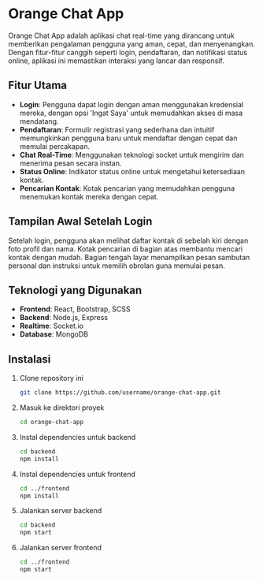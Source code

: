 # Orange Chat App

Orange Chat App adalah aplikasi chat real-time yang dirancang untuk memberikan pengalaman pengguna yang aman, cepat, dan menyenangkan. Dengan fitur-fitur canggih seperti login, pendaftaran, dan notifikasi status online, aplikasi ini memastikan interaksi yang lancar dan responsif.

## Fitur Utama

- **Login**: Pengguna dapat login dengan aman menggunakan kredensial mereka, dengan opsi 'Ingat Saya' untuk memudahkan akses di masa mendatang.
- **Pendaftaran**: Formulir registrasi yang sederhana dan intuitif memungkinkan pengguna baru untuk mendaftar dengan cepat dan memulai percakapan.
- **Chat Real-Time**: Menggunakan teknologi socket untuk mengirim dan menerima pesan secara instan.
- **Status Online**: Indikator status online untuk mengetahui ketersediaan kontak.
- **Pencarian Kontak**: Kotak pencarian yang memudahkan pengguna menemukan kontak mereka dengan cepat.

## Tampilan Awal Setelah Login

Setelah login, pengguna akan melihat daftar kontak di sebelah kiri dengan foto profil dan nama. Kotak pencarian di bagian atas membantu mencari kontak dengan mudah. Bagian tengah layar menampilkan pesan sambutan personal dan instruksi untuk memilih obrolan guna memulai pesan.

## Teknologi yang Digunakan

- **Frontend**: React, Bootstrap, SCSS
- **Backend**: Node.js, Express
- **Realtime**: Socket.io
- **Database**: MongoDB

## Instalasi

1. Clone repository ini
   ```sh
   git clone https://github.com/username/orange-chat-app.git
   
2. Masuk ke direktori proyek
   ```sh
   cd orange-chat-app
   
3. Instal dependencies untuk backend
   ```sh
   cd backend
   npm install
   
4. Instal dependencies untuk frontend
   ```sh
   cd ../frontend
   npm install

5. Jalankan server backend
   ```sh
   cd backend
   npm start

6. Jalankan server frontend
   ```sh
   cd ../frontend
   npm start

